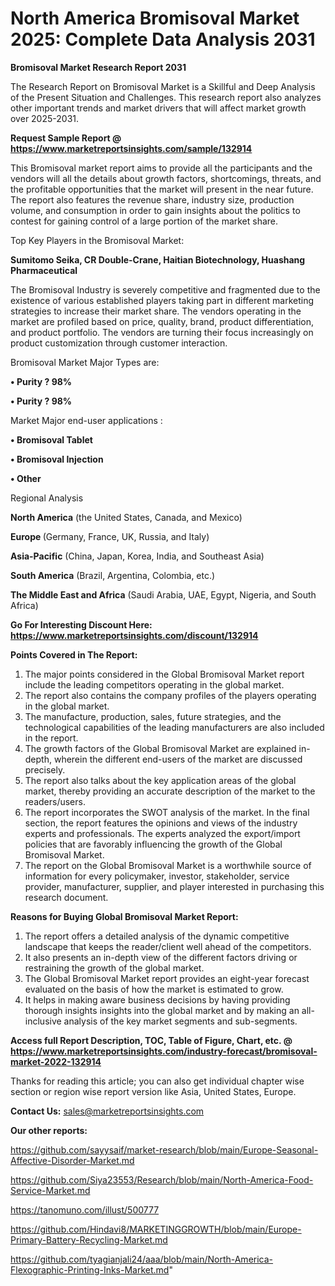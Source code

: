 # North America Bromisoval Market 2025: Complete Data Analysis 2031

<strong>Bromisoval Market Research Report 2031</strong>

The Research Report on Bromisoval Market is a Skillful and Deep Analysis of the Present Situation and Challenges. This research report also analyzes other important trends and market drivers that will affect market growth over 2025-2031.

<strong>Request Sample Report @ <a href=https://www.marketreportsinsights.com/sample/132914>https://www.marketreportsinsights.com/sample/132914</a></strong>

This Bromisoval market report aims to provide all the participants and the vendors will all the details about growth factors, shortcomings, threats, and the profitable opportunities that the market will present in the near future. The report also features the revenue share, industry size, production volume, and consumption in order to gain insights about the politics to contest for gaining control of a large portion of the market share.

Top Key Players in the Bromisoval Market:

<strong>Sumitomo Seika, CR Double-Crane, Haitian Biotechnology, Huashang Pharmaceutical</strong>

The Bromisoval Industry is severely competitive and fragmented due to the existence of various established players taking part in different marketing strategies to increase their market share. The vendors operating in the market are profiled based on price, quality, brand, product differentiation, and product portfolio. The vendors are turning their focus increasingly on product customization through customer interaction.

Bromisoval Market Major Types are:

<strong>• Purity ? 98%

• Purity ? 98%</strong>

Market Major end-user applications :

<strong>• Bromisoval Tablet

• Bromisoval Injection

• Other</strong>

Regional Analysis

</u><strong><b>North America</b></strong> (the United States, Canada, and Mexico)

<strong><b>Europe </b></strong>(Germany, France, UK, Russia, and Italy)

<strong><b>Asia-Pacific</b></strong> (China, Japan, Korea, India, and Southeast Asia)

<strong><b>South America</b></strong> (Brazil, Argentina, Colombia, etc.)

<strong><b>The Middle East and Africa</b></strong> (Saudi Arabia, UAE, Egypt, Nigeria, and South Africa)

<strong>Go For Interesting Discount Here: <a href=https://www.marketreportsinsights.com/discount/132914>https://www.marketreportsinsights.com/discount/132914</a></strong>

<strong>Points Covered in The Report:</strong>
<ol>
  <li>The major points considered in the Global Bromisoval Market report include the leading competitors operating in the global market.</li>
  <li>The report also contains the company profiles of the players operating in the global market.</li>
  <li>The manufacture, production, sales, future strategies, and the technological capabilities of the leading manufacturers are also included in the report.</li>
  <li>The growth factors of the Global Bromisoval Market are explained in-depth, wherein the different end-users of the market are discussed precisely.</li>
  <li>The report also talks about the key application areas of the global market, thereby providing an accurate description of the market to the readers/users.</li>
  <li>The report incorporates the SWOT analysis of the market. In the final section, the report features the opinions and views of the industry experts and professionals. The experts analyzed the export/import policies that are favorably influencing the growth of the Global Bromisoval Market.</li>
  <li>The report on the Global Bromisoval Market is a worthwhile source of information for every policymaker, investor, stakeholder, service provider, manufacturer, supplier, and player interested in purchasing this research document.</li>
</ol>
<strong>Reasons for Buying Global Bromisoval Market Report:</strong>

<ol>
  <li>The report offers a detailed analysis of the dynamic competitive landscape that keeps the reader/client well ahead of the competitors.</li>
  <li>It also presents an in-depth view of the different factors driving or restraining the growth of the global market.</li>
  <li>The Global Bromisoval Market report provides an eight-year forecast evaluated on the basis of how the market is estimated to grow.</li>
  <li>It helps in making aware business decisions by having providing thorough insights insights into the global market and by making an all-inclusive analysis of the key market segments and sub-segments.</li>
</ol>
<strong>Access full Report Description, TOC, Table of Figure, Chart, etc. @ <a href=https://www.marketreportsinsights.com/industry-forecast/bromisoval-market-2022-132914>https://www.marketreportsinsights.com/industry-forecast/bromisoval-market-2022-132914</a></strong>


Thanks for reading this article; you can also get individual chapter wise section or region wise report version like Asia, United States, Europe.

<strong>Contact Us:</strong>
sales@marketreportsinsights.com

<strong>Our other reports:</strong>

<a href=https://github.com/sayysaif/market-research/blob/main/Europe-Seasonal-Affective-Disorder-Market.md>https://github.com/sayysaif/market-research/blob/main/Europe-Seasonal-Affective-Disorder-Market.md</a>

<a href=https://github.com/Siya23553/Research/blob/main/North-America-Food-Service-Market.md>https://github.com/Siya23553/Research/blob/main/North-America-Food-Service-Market.md</a>

<a href=https://tanomuno.com/illust/500777>https://tanomuno.com/illust/500777</a>

<a href=https://github.com/Hindavi8/MARKETINGGROWTH/blob/main/Europe-Primary-Battery-Recycling-Market.md>https://github.com/Hindavi8/MARKETINGGROWTH/blob/main/Europe-Primary-Battery-Recycling-Market.md</a>

<a href=https://github.com/tyagianjali24/aaa/blob/main/North-America-Flexographic-Printing-Inks-Market.md>https://github.com/tyagianjali24/aaa/blob/main/North-America-Flexographic-Printing-Inks-Market.md</a>"
